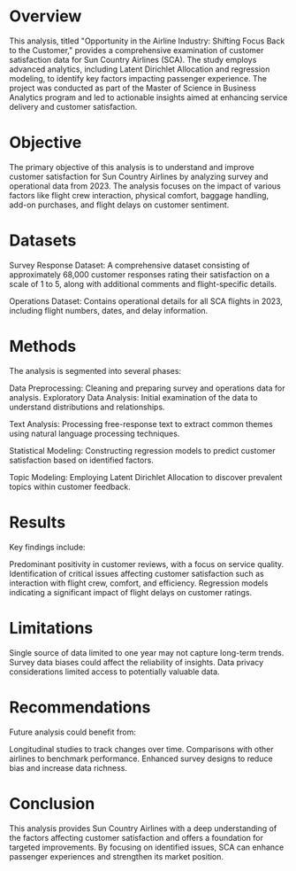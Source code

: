 # Overview
This analysis, titled "Opportunity in the Airline Industry: Shifting Focus Back to the Customer," provides a comprehensive examination of customer satisfaction data for Sun Country Airlines (SCA). The study employs advanced analytics, including Latent Dirichlet Allocation and regression modeling, to identify key factors impacting passenger experience. The project was conducted as part of the Master of Science in Business Analytics program and led to actionable insights aimed at enhancing service delivery and customer satisfaction.

# Objective
The primary objective of this analysis is to understand and improve customer satisfaction for Sun Country Airlines by analyzing survey and operational data from 2023. The analysis focuses on the impact of various factors like flight crew interaction, physical comfort, baggage handling, add-on purchases, and flight delays on customer sentiment.

# Datasets
Survey Response Dataset: A comprehensive dataset consisting of approximately 68,000 customer responses rating their satisfaction on a scale of 1 to 5, along with additional comments and flight-specific details.

Operations Dataset: Contains operational details for all SCA flights in 2023, including flight numbers, dates, and delay information.

# Methods
The analysis is segmented into several phases:

Data Preprocessing: Cleaning and preparing survey and operations data for analysis.
Exploratory Data Analysis: Initial examination of the data to understand distributions and relationships.

Text Analysis: Processing free-response text to extract common themes using natural language processing techniques.

Statistical Modeling: Constructing regression models to predict customer satisfaction based on identified factors.

Topic Modeling: Employing Latent Dirichlet Allocation to discover prevalent topics within customer feedback.

# Results
Key findings include:

Predominant positivity in customer reviews, with a focus on service quality.
Identification of critical issues affecting customer satisfaction such as interaction with flight crew, comfort, and efficiency.
Regression models indicating a significant impact of flight delays on customer ratings.

# Limitations
Single source of data limited to one year may not capture long-term trends.
Survey data biases could affect the reliability of insights.
Data privacy considerations limited access to potentially valuable data.

# Recommendations
Future analysis could benefit from:

Longitudinal studies to track changes over time.
Comparisons with other airlines to benchmark performance.
Enhanced survey designs to reduce bias and increase data richness.

# Conclusion
This analysis provides Sun Country Airlines with a deep understanding of the factors affecting customer satisfaction and offers a foundation for targeted improvements. By focusing on identified issues, SCA can enhance passenger experiences and strengthen its market position.
